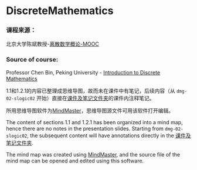 # DiscreteMathematics

### 课程来源：
北京大学陈斌教授-[离散数学概论-MOOC](https://www.icourse163.org/course/PKU-1002525004?tid=1206880225#/info) 

### Source of course:
Professor Chen Bin, Peking University - [Introduction to Discrete Mathematics](https://www.icourse163.org/course/PKU-1002525004?tid=1206880225#/info)

1.1和1.2.1的内容已整理成思维导图，故而未在课件中有笔记，后续内容（从 `dmg-02-slogic02` 开始）直接在[课件及笔记文件夹](https://github.com/QueueRear/DiscreteMathematics/tree/master/%E7%A6%BB%E6%95%A3%E6%95%B0%E5%AD%A6%E8%AF%BE%E4%BB%B6%E5%8F%8A%E7%AC%94%E8%AE%B0)的课件内注释笔记。

所用思维导图软件为[MindMaster](https://www.edrawsoft.cn/mindmaster/ad.html?channel=baidu)，思维导图源文件可用该软件打开编辑。

The content of sections 1.1 and 1.2.1 has been organized into a mind map, hence there are no notes in the presentation slides. 
Starting from `dmg-02-slogic02`, the subsequent content will have annotations directly in the 
[课件及笔记文件夹](https://github.com/QueueRear/DiscreteMathematics/tree/master/%E7%A6%BB%E6%95%A3%E6%95%B0%E5%AD%A6%E8%AF%BE%E4%BB%B6%E5%8F%8A%E7%AC%94%E8%AE%B0).

The mind map was created using [MindMaster](https://www.edrawsoft.cn/mindmaster/ad.html?channel=baidu), and the source file of the mind map can be opened and edited using this software.

